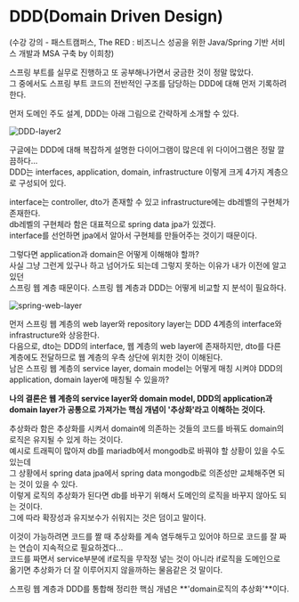 DDD(Domain Driven Design)
===========================
(수강 강의 - 패스트캠퍼스, The RED : 비즈니스 성공을 위한 Java/Spring 기반 서비스 개발과 MSA 구축 by 이희창)

스프링 부트를 실무로 진행하고 또 공부해나가면서 궁금한 것이 정말 많았다.  
그 중에서도 스프링 부트 코드의 전반적인 구조를 담당하는 DDD에 대해 먼저 기록하려 한다.  

먼저 도메인 주도 설계, DDD는 아래 그림으로 간략하게 소개할 수 있다.   

![DDD-layer2](https://user-images.githubusercontent.com/55550753/129905407-8aba8cab-a6ca-4d8b-b9dc-54ff752919b2.PNG)  

구글에는 DDD에 대해 복잡하게 설명한 다이어그램이 많은데 위 다이어그램은 정말 깔끔하다...  
DDD는 interfaces, application, domain, infrastructure 이렇게 크게 4가지 계층으로 구성되어 있다.  

interface는 controller, dto가 존재할 수 있고 infrastructure에는 db레벨의 구현체가 존재한다.   
db레벨의 구현체라 함은 대표적으로 spring data jpa가 있겠다.   
interface를 선언하면 jpa에서 알아서 구현체를 만들어주는 것이기 때문이다.  

그렇다면 application과 domain은 어떻게 이해해야 할까?  
사실 그냥 그런게 있구나 하고 넘어가도 되는데 그렇지 못하는 이유가 내가 이전에 알고 있던  
스프링 웹 계층 때문이다. 스프링 웹 계층과 DDD는 어떻게 비교할 지 분석이 필요하다.  

![spring-web-layer](https://user-images.githubusercontent.com/55550753/129907942-d02b8ecb-ec17-4972-820a-d8f3196a4a28.png)  

먼저 스프링 웹 계층의 web layer와 repository layer는 DDD 4계층의 interface와 infrastructure와 상응한다.  
다음으로, dto는 DDD의 interface, 웹 계층의 web layer에 존재하지만, dto를 다른 계층에도 전달하므로 웹 계층의 우측 상단에 위치한 것이 이해된다.  
남은 스프링 웹 계층의 service layer, domain model는 어떻게 매칭 시켜야 DDD의 application, domain layer에 매칭될 수 있을까?  

**나의 결론은 웹 계층의 service layer와 domain model, DDD의 application과 domain layer가 공통으로 가져가는 핵심 개념이 '추상화'라고 이해하는 것이다.**   

추상화라 함은 추상화를 시켜서 domain에 의존하는 것들의 코드를 바꿔도 domain의 로직은 유지될 수 있게 하는 것이다.  
예시로 트래픽이 많아져 db를 mariadb에서 mongodb로 바꿔야 할 상황이 있을 수도 있는데   
그 상황에서 spring data jpa에서 spring data mongodb로 의존성만 교체해주면 되는 것이 있을 수 있다.  
이렇게 로직의 추상화가 된다면 db를 바꾸기 위해서 도메인의 로직을 바꾸지 않아도 되는 것이다.  
그에 따라 확장성과 유지보수가 쉬워지는 것은 덤이고 말이다.  

이것이 가능하려면 코드를 짤 때 추상화를 계속 염두해두고 있어야 하므로 코드를 잘 짜는 연습이 지속적으로 필요하겠다...  
코드를 짜면서 service부분에 if로직을 무작정 넣는 것이 아니라 if로직을 도메인으로 옮기면 추상화가 더 잘 이루어지지 않을까하는 물음같은 것 말이다.    

스프링 웹 계층과 DDD를 통합해 정리한 핵심 개념은 **'domain로직의 추상화'**이다.  





